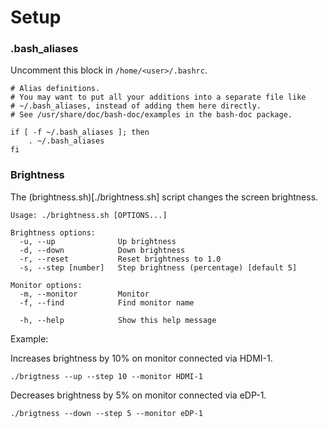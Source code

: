 # Setup

### .bash_aliases

Uncomment this block in `/home/<user>/.bashrc`.

```shell
# Alias definitions.
# You may want to put all your additions into a separate file like
# ~/.bash_aliases, instead of adding them here directly.
# See /usr/share/doc/bash-doc/examples in the bash-doc package.

if [ -f ~/.bash_aliases ]; then
    . ~/.bash_aliases
fi
```

### Brightness

The (brightness.sh)[./brightness.sh] script changes the screen brightness.

```
Usage: ./brightness.sh [OPTIONS...]

Brightness options:
  -u, --up              Up brightness
  -d, --down            Down brightness
  -r, --reset           Reset brightness to 1.0
  -s, --step [number]   Step brightness (percentage) [default 5]

Monitor options:
  -m, --monitor         Monitor
  -f, --find            Find monitor name

  -h, --help            Show this help message
```

Example:

Increases brightness by 10% on monitor connected via HDMI-1.
```
./brigtness --up --step 10 --monitor HDMI-1
```

Decreases brightness by 5% on monitor connected via eDP-1.
```
./brigtness --down --step 5 --monitor eDP-1
```

